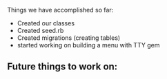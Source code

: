 Things we have accomplished so far:
- Created our classes
- Created seed.rb
- Created migrations (creating tables)
- started working on building a menu with TTY gem

Future things to work on:
- 